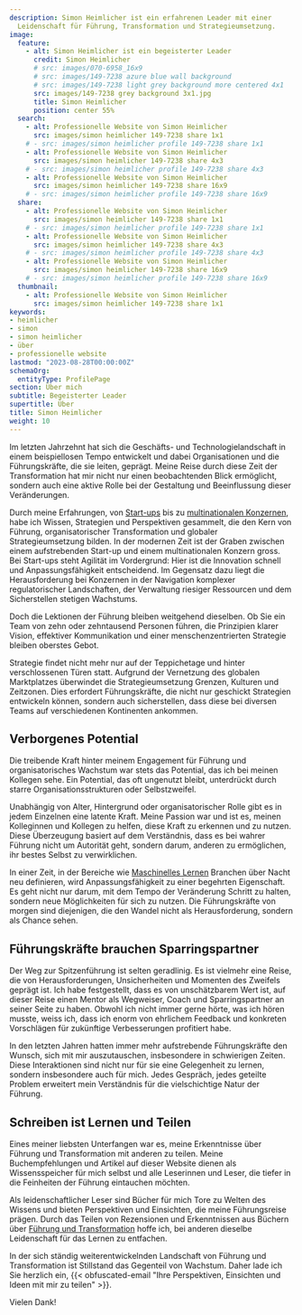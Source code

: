 ```yaml
---
description: Simon Heimlicher ist ein erfahrenen Leader mit einer
  Leidenschaft für Führung, Transformation und Strategieumsetzung.
image:
  feature:
    - alt: Simon Heimlicher ist ein begeisterter Leader
      credit: Simon Heimlicher
      # src: images/070-6958_16x9
      # src: images/149-7238 azure blue wall background
      # src: images/149-7238 light grey background more centered 4x1
      src: images/149-7238 grey background 3x1.jpg
      title: Simon Heimlicher
      position: center 55%
  search:
    - alt: Professionelle Website von Simon Heimlicher
      src: images/simon heimlicher 149-7238 share 1x1
    # - src: images/simon heimlicher profile 149-7238 share 1x1
    - alt: Professionelle Website von Simon Heimlicher
      src: images/simon heimlicher 149-7238 share 4x3
    # - src: images/simon heimlicher profile 149-7238 share 4x3
    - alt: Professionelle Website von Simon Heimlicher
      src: images/simon heimlicher 149-7238 share 16x9
    # - src: images/simon heimlicher profile 149-7238 share 16x9
  share:
    - alt: Professionelle Website von Simon Heimlicher
      src: images/simon heimlicher 149-7238 share 1x1
    # - src: images/simon heimlicher profile 149-7238 share 1x1
    - alt: Professionelle Website von Simon Heimlicher
      src: images/simon heimlicher 149-7238 share 4x3
    # - src: images/simon heimlicher profile 149-7238 share 4x3
    - alt: Professionelle Website von Simon Heimlicher
      src: images/simon heimlicher 149-7238 share 16x9
    # - src: images/simon heimlicher profile 149-7238 share 16x9
  thumbnail:
    - alt: Professionelle Website von Simon Heimlicher
      src: images/simon heimlicher 149-7238 share 1x1
keywords:
- heimlicher
- simon
- simon heimlicher
- über
- professionelle website
lastmod: "2023-08-28T00:00:00Z"
schemaOrg:
  entityType: ProfilePage
section: Über mich
subtitle: Begeisterter Leader
supertitle: Über
title: Simon Heimlicher
weight: 10
---
```


Im letzten Jahrzehnt hat sich die Geschäfts- und Technologielandschaft in einem beispiellosen Tempo entwickelt und dabei Organisationen und die Führungskräfte, die sie leiten, geprägt. Meine Reise durch diese Zeit der Transformation hat mir nicht nur einen beobachtenden Blick ermöglicht, sondern auch eine aktive Rolle bei der Gestaltung und Beeinflussung dieser Veränderungen.

Durch meine Erfahrungen, von [Start-ups](https://stimmt.ch/) bis zu [multinationalen Konzernen](https://www.ubs.com), habe ich Wissen, Strategien und Perspektiven gesammelt, die den Kern von Führung, organisatorischer Transformation und globaler Strategieumsetzung bilden. In der modernen Zeit ist der Graben zwischen einem aufstrebenden Start-up und einem multinationalen Konzern gross. Bei Start-ups steht Agilität im Vordergrund: Hier ist die Innovation schnell und Anpassungsfähigkeit entscheidend. Im Gegensatz dazu liegt die Herausforderung bei Konzernen in der Navigation komplexer regulatorischer Landschaften, der Verwaltung riesiger Ressourcen und dem Sicherstellen stetigen Wachstums.

Doch die Lektionen der Führung bleiben weitgehend dieselben. Ob Sie ein Team von zehn oder zehntausend Personen führen, die Prinzipien klarer Vision, effektiver Kommunikation und einer menschenzentrierten Strategie bleiben oberstes Gebot.

Strategie findet nicht mehr nur auf der Teppichetage und hinter verschlossenen Türen statt. Aufgrund der Vernetzung des globalen Marktplatzes überwindet die Strategieumsetzung Grenzen, Kulturen und Zeitzonen. Dies erfordert Führungskräfte, die nicht nur geschickt Strategien entwickeln können, sondern auch sicherstellen, dass diese bei diversen Teams auf verschiedenen Kontinenten ankommen.

## Verborgenes Potential

Die treibende Kraft hinter meinem Engagement für Führung und organisatorisches Wachstum war stets das Potential, das ich bei meinen Kollegen sehe. Ein Potential, das oft ungenutzt bleibt, unterdrückt durch starre Organisationsstrukturen oder Selbstzweifel.

Unabhängig von Alter, Hintergrund oder organisatorischer Rolle gibt es in jedem Einzelnen eine latente Kraft. Meine Passion war und ist es, meinen Kolleginnen und Kollegen zu helfen, diese Kraft zu erkennen und zu nutzen. Diese Überzeugung basiert auf dem Verständnis, dass es bei wahrer Führung nicht um Autorität geht, sondern darum, anderen zu ermöglichen, ihr bestes Selbst zu verwirklichen.

In einer Zeit, in der Bereiche wie [Maschinelles Lernen](/research/machine-learning) Branchen über Nacht neu definieren, wird Anpassungsfähigkeit zu einer begehrten Eigenschaft. Es geht nicht nur darum, mit dem Tempo der Veränderung Schritt zu halten, sondern neue Möglichkeiten für sich zu nutzen. Die Führungskräfte von morgen sind diejenigen, die den Wandel nicht als Herausforderung, sondern als Chance sehen.

## Führungskräfte brauchen Sparringspartner

Der Weg zur Spitzenführung ist selten geradlinig. Es ist vielmehr eine Reise, die von Herausforderungen, Unsicherheiten und Momenten des Zweifels geprägt ist. Ich habe festgestellt, dass es von unschätzbarem Wert ist, auf dieser Reise einen Mentor als Wegweiser, Coach und Sparringspartner an seiner Seite zu haben. Obwohl ich nicht immer gerne hörte, was ich hören musste, weiss ich, dass ich enorm von ehrlichem Feedback und konkreten Vorschlägen für zukünftige Verbesserungen profitiert habe.

In den letzten Jahren hatten immer mehr aufstrebende Führungskräfte den Wunsch, sich mit mir auszutauschen, insbesondere in schwierigen Zeiten. Diese Interaktionen sind nicht nur für sie eine Gelegenheit zu lernen, sondern insbesondere auch für mich. Jedes Gespräch, jedes geteilte Problem erweitert mein Verständnis für die vielschichtige Natur der Führung.

## Schreiben ist Lernen und Teilen

Eines meiner liebsten Unterfangen war es, meine Erkenntnisse über Führung und Transformation mit anderen zu teilen. Meine Buchempfehlungen und Artikel auf dieser Website dienen als Wissensspeicher für mich selbst und alle Leserinnen und Leser, die tiefer in die Feinheiten der Führung eintauchen möchten.

Als leidenschaftlicher Leser sind Bücher für mich Tore zu Welten des Wissens und bieten Perspektiven und Einsichten, die meine Führungsreise prägen. Durch das Teilen von Rezensionen und Erkenntnissen aus Büchern über [Führung und Transformation](/categories/book) hoffe ich, bei anderen dieselbe Leidenschaft für das Lernen zu entfachen.

In der sich ständig weiterentwickelnden Landschaft von Führung und Transformation ist Stillstand das Gegenteil von Wachstum. Daher lade ich Sie herzlich ein, {{< obfuscated-email "Ihre Perspektiven, Einsichten und Ideen mit mir zu teilen" >}}.

Vielen Dank!
